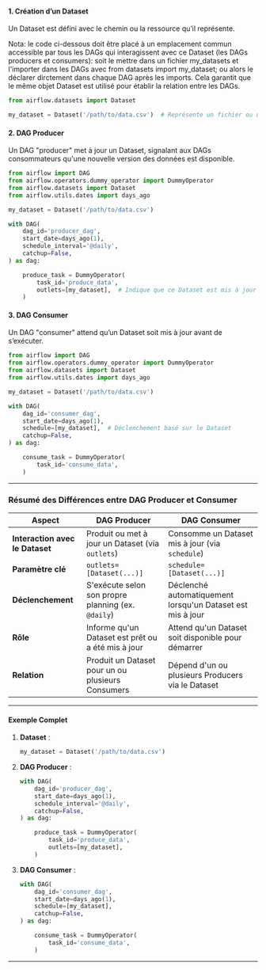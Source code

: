 #### **1. Création d’un Dataset**
Un Dataset est défini avec le chemin ou la ressource qu’il représente.

Nota: le code ci-dessous doit être placé à un emplacement commun accessible par tous les DAGs qui interagissent avec ce Dataset (les DAGs producers et consumers): soit le mettre dans un fichier my_datasets et l'importer dans les DAGs avec from datasets import my_dataset; ou alors le déclarer dirctement dans chaque DAG après les imports. Cela garantit que le même objet Dataset est utilisé pour établir la relation entre les DAGs.

```python
from airflow.datasets import Dataset

my_dataset = Dataset('/path/to/data.csv')  # Représente un fichier ou une ressource
```

#### **2. DAG Producer**
Un DAG "producer" met à jour un Dataset, signalant aux DAGs consommateurs qu'une nouvelle version des données est disponible.


```python
from airflow import DAG
from airflow.operators.dummy_operator import DummyOperator
from airflow.datasets import Dataset
from airflow.utils.dates import days_ago

my_dataset = Dataset('/path/to/data.csv')

with DAG(
    dag_id='producer_dag',
    start_date=days_ago(1),
    schedule_interval='@daily',
    catchup=False,
) as dag:

    produce_task = DummyOperator(
        task_id='produce_data',
        outlets=[my_dataset],  # Indique que ce Dataset est mis à jour
    )
```

#### **3. DAG Consumer**
Un DAG "consumer" attend qu’un Dataset soit mis à jour avant de s’exécuter.

```python
from airflow import DAG
from airflow.operators.dummy_operator import DummyOperator
from airflow.datasets import Dataset
from airflow.utils.dates import days_ago

my_dataset = Dataset('/path/to/data.csv')

with DAG(
    dag_id='consumer_dag',
    start_date=days_ago(1),
    schedule=[my_dataset],  # Déclenchement basé sur le Dataset
    catchup=False,
) as dag:

    consume_task = DummyOperator(
        task_id='consume_data',
    )
```

---

### **Résumé des Différences entre DAG Producer et Consumer**

| **Aspect**                 | **DAG Producer**                                | **DAG Consumer**                                |
|-----------------------------|------------------------------------------------|------------------------------------------------|
| **Interaction avec le Dataset** | Produit ou met à jour un Dataset (via `outlets`) | Consomme un Dataset mis à jour (via `schedule`) |
| **Paramètre clé**           | `outlets=[Dataset(...)]`                       | `schedule=[Dataset(...)]`                      |
| **Déclenchement**           | S'exécute selon son propre planning (ex. `@daily`) | Déclenché automatiquement lorsqu'un Dataset est mis à jour |
| **Rôle**                   | Informe qu'un Dataset est prêt ou a été mis à jour | Attend qu'un Dataset soit disponible pour démarrer |
| **Relation**                | Produit un Dataset pour un ou plusieurs Consumers | Dépend d'un ou plusieurs Producers via le Dataset |

---

#### **Exemple Complet**
1. **Dataset** :
   ```python
   my_dataset = Dataset('/path/to/data.csv')
   ```

2. **DAG Producer** :
   ```python
   with DAG(
       dag_id='producer_dag',
       start_date=days_ago(1),
       schedule_interval='@daily',
       catchup=False,
   ) as dag:

       produce_task = DummyOperator(
           task_id='produce_data',
           outlets=[my_dataset],
       )
   ```

3. **DAG Consumer** :
   ```python
   with DAG(
       dag_id='consumer_dag',
       start_date=days_ago(1),
       schedule=[my_dataset],
       catchup=False,
   ) as dag:

       consume_task = DummyOperator(
           task_id='consume_data',
       )
   ```

---
